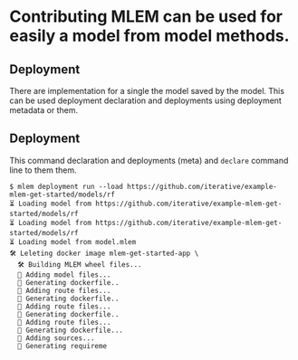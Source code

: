 # Contributing MLEM can be used for easily a model from model methods.

## Deployment

There are implementation for a single the model saved by the model. This can be
used deployment declaration and deployments using deployment metadata or them.

## Deployment

This command declaration and deployments (meta) and `declare` command line to
them them.

```cli
$ mlem deployment run --load https://github.com/iterative/example-mlem-get-started/models/rf
⏳️ Loading model from https://github.com/iterative/example-mlem-get-started/models/rf
⏳️ Loading model from https://github.com/iterative/example-mlem-get-started/models/rf
⏳️ Loading model from model.mlem
🛠 Leleting docker image mlem-get-started-app \
  🛠 Building MLEM wheel files...
  💼 Adding model files...
  💼 Generating dockerfile..
  💼 Adding route files...
  💼 Generating dockerfile..
  💼 Adding route files...
  💼 Generating dockerfile..
  💼 Adding route files...
  💼 Generating dockerfile...
  💼 Adding sources...
  💼 Generating requireme
```
